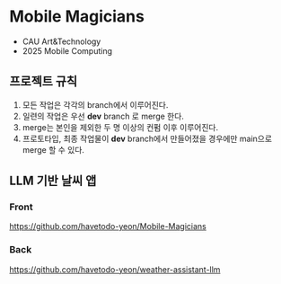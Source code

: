 # Mobile Magicians
- CAU Art&Technology
- 2025 Mobile Computing

## 프로젝트 규칙
1. 모든 작업은 각각의 branch에서 이루어진다.
2. 일련의 작업은 우선 **dev** branch 로 merge 한다.
3. merge는 본인을 제외한 두 명 이상의 컨펌 이후 이루어진다.
4. 프로토타입, 최종 작업물이 **dev** branch에서 만들어졌을 경우에만 main으로 merge 할 수 있다.

## LLM 기반 날씨 앱
### Front
https://github.com/havetodo-yeon/Mobile-Magicians
### Back
https://github.com/havetodo-yeon/weather-assistant-llm
